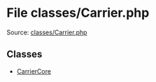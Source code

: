 File classes/Carrier.php
=========

Source: [classes/Carrier.php](https://github.com/PrestaShop/PrestaShop/blob/1.5.0.1/classes/Carrier.php)


Classes
-------

* [CarrierCore](class.CarrierCore.md)

